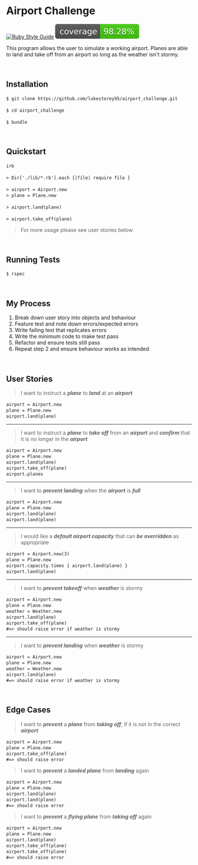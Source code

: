 # Airport Challenge

[![Ruby Style Guide](https://img.shields.io/badge/code_style-rubocop-brightgreen.svg)](https://github.com/rubocop/rubocop)
[![Coverage](./badge.svg)](https://github.com/lukestorey95/airport_challenge)

This program allows the user to simulate a working airport. Planes are able to land and take off from an airport so long as the weather isn't stormy.

<br>

## Installation

```
$ git clone https://github.com/lukestorey95/airport_challenge.git

$ cd airport_challenge

$ bundle
```

<br>

## Quickstart

```
irb

> Dir['./lib/*.rb'].each {|file| require file }

> airport = Airport.new
> plane = Plane.new

> airport.land(plane)

> airport.take_off(plane)
```

> For more usage please see user stories below

<br>

## Running Tests

```
$ rspec
```

<br>

## My Process

1. Break down user story into objects and behaviour
2. Feature test and note down errors/expected errors
3. Write failing test that replicates errors
4. Write the minimum code to make test pass
5. Refactor and ensure tests still pass
6. Repeat step 2 and ensure behaviour works as intended

<br>

## User Stories

> I want to instruct a **_plane_** to **_land_** at an **_airport_**

```
airport = Airport.new
plane = Plane.new
airport.land(plane)
```

---

> I want to instruct a **_plane_** to **_take off_** from an **_airport_** and **_confirm_** that it is no longer in the **_airport_**

```
airport = Airport.new
plane = Plane.new
airport.land(plane)
airport.take_off(plane)
airport.planes
```

---

> I want to **_prevent landing_** when the **_airport_** is **_full_**

```
airport = Airport.new
plane = Plane.new
airport.land(plane)
airport.land(plane)
```

---

> I would like a **_default airport capacity_** that can **_be overridden_** as appropriate

```
airport = Airport.new(3)
plane = Plane.new
airport.capacity.times { airport.land(plane) }
airport.land(plane)
```

---

> I want to **_prevent takeoff_** when **_weather_** is stormy

```
airport = Airport.new
plane = Plane.new
weather = Weather.new
airport.land(plane)
airport.take_off(plane)
#=> should raise error if weather is stormy
```

---

> I want to **_prevent landing_** when **_weather_** is stormy

```
airport = Airport.new
plane = Plane.new
weather = Weather.new
airport.land(plane)
#=> should raise error if weather is stormy
```

<br>

## Edge Cases

> I want to **_prevent_** a **_plane_** from **_taking off_**, if it is not in the correct **_airport_**

```
airport = Airport.new
plane = Plane.new
airport.take_off(plane)
#=> should raise error
```

> I want to **_prevent_** a **_landed plane_** from **_landing_** again

```
airport = Airport.new
plane = Plane.new
airport.land(plane)
airport.land(plane)
#=> should raise error
```

> I want to **_prevent_** a **_flying plane_** from **_taking off_** again

```
airport = Airport.new
plane = Plane.new
airport.land(plane)
airport.take_off(plane)
airport.take_off(plane)
#=> should raise error
```
